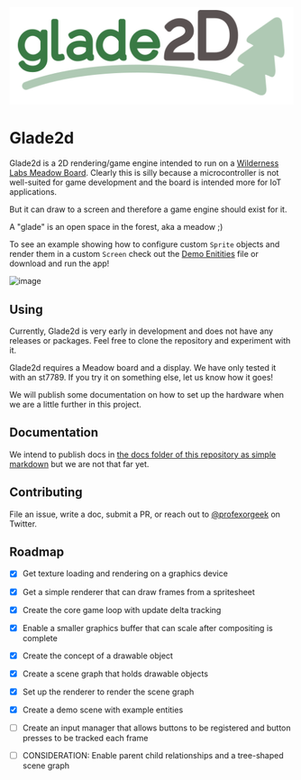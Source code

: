![](/media/glade2d-logo.png)

# Glade2d

Glade2d is a 2D rendering/game engine intended to run on a [Wilderness Labs Meadow Board](https://www.wildernesslabs.co/). Clearly this is silly because a microcontroller is not well-suited for game development and the board is intended more for IoT applications.

But it can draw to a screen and therefore a game engine should exist for it.

A "glade" is an open space in the forest, aka a meadow ;)

To see an example showing how to configure custom `Sprite` objects and render them in a custom `Screen` check out the [Demo Enitities](https://github.com/profexorgeek/Glade2d/blob/master/Glade2d/Examples/DemoEntities.cs) file or download and run the app!

![image](https://user-images.githubusercontent.com/711100/167543124-df31e10e-ee33-4441-bcf5-95a89e12e3fd.png)


## Using

Currently, Glade2d is very early in development and does not have any releases or packages. Feel free to clone the repository and experiment with it.

Glade2d requires a Meadow board and a display. We have only tested it with an st7789. If you try it on something else, let us know how it goes!

We will publish some documentation on how to set up the hardware when we are a little further in this project.

## Documentation

We intend to publish docs in [the docs folder of this repository as simple markdown](/docs/index.md) but we are not that far yet.

## Contributing

File an issue, write a doc, submit a PR, or reach out to [@profexorgeek](https://twitter.com/profexorgeek) on Twitter.

## Roadmap

- [x] Get texture loading and rendering on a graphics device
- [x] Get a simple renderer that can draw frames from a spritesheet
- [x] Create the core game loop with update delta tracking
- [x] Enable a smaller graphics buffer that can scale after compositing is complete
- [x] Create the concept of a drawable object
- [x] Create a scene graph that holds drawable objects
- [x] Set up the renderer to render the scene graph
- [x] Create a demo scene with example entities
- [ ] Create an input manager that allows buttons to be registered and button presses to be tracked each frame
- [ ] CONSIDERATION: Enable parent child relationships and a tree-shaped scene graph


